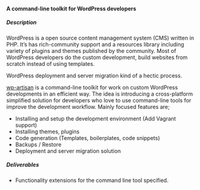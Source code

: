 #### A command-line toolkit for WordPress developers

##### Description
WordPress is a open source content management system (CMS) written in PHP. It’s has rich-community support and a resources library including variety of plugins and themes published by the community. Most of WordPress developers do the custom development, build websites from scratch instead of using templates.

WordPress deployment and server migration kind of a hectic process.

[wp-artisan](https://github.com/99xt/wp-artisan) is a command-line toolkit for work on custom WordPress developments in an efficient way. The idea is introducing a cross-platform simplified solution for developers who love to use command-line tools for improve the development workflow. Mainly focused features are;

- Installing and setup the development environment (Add Vagrant support)
- Installing themes, plugins
- Code generation (Templates, boilerplates, code snippets)
- Backups / Restore
- Deployment and server migration solution 

##### Deliverables
- Functionality extensions for the command line tool specified.
